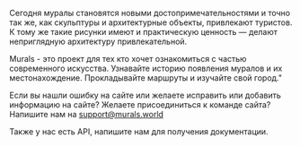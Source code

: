 <p class="uk-text-lead">
Сегодня муралы становятся новыми достопримечательностями и точно так же, как скульптуры и архитектурные объекты, привлекают туристов. К тому же такие рисунки имеют и практическую ценность — делают неприглядную архитектуру привлекательной.
                    
Murals - это проект для тех кто хочет ознакомиться с частью современного искусства. 
Узнавайте историю появления муралов и их местонахождение. 
Прокладывайте маршруты и изучайте свой город."
</p>

Если вы нашли ошибку на сайте или желаете исправить или добавить информацию на сайте?
Желаете присоединиться к команде сайта? 
Напишите нам на [support@murals.world](mailto:support@murals.world)

Также у нас есть API, напишите нам для получения документации.

